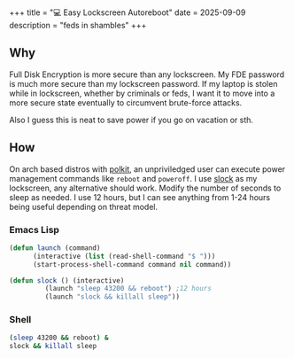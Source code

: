 +++
title = "💻 Easy Lockscreen Autoreboot"
date = 2025-09-09
description = "feds in shambles"
+++

## Why

Full Disk Encryption is more secure than any lockscreen.
My FDE password is much more secure than my lockscreen password.
If my laptop is stolen while in lockscreen, whether by criminals or feds, I want it to move into a more secure state eventually to circumvent brute-force attacks.

Also I guess this is neat to save power if you go on vacation or sth.

## How

On arch based distros with [polkit](https://wiki.archlinux.org/title/Polkit), an unpriviledged user can execute power management commands like `reboot` and `poweroff`.
I use [slock](https://wiki.archlinux.org/title/Slock) as my lockscreen, any alternative should work.
Modify the number of seconds to sleep as needed. I use 12 hours, but I can see anything from 1-24 hours being useful depending on threat model.

### Emacs Lisp
```lisp
(defun launch (command)
      (interactive (list (read-shell-command "$ ")))
      (start-process-shell-command command nil command))

(defun slock () (interactive)
         (launch "sleep 43200 && reboot") ;12 hours
         (launch "slock && killall sleep"))
```

### Shell
```bash
(sleep 43200 && reboot) &
slock && killall sleep
```